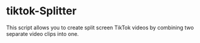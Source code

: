 # tiktok-Splitter
 This script allows you to create split screen TikTok videos by combining two separate video clips into one.
